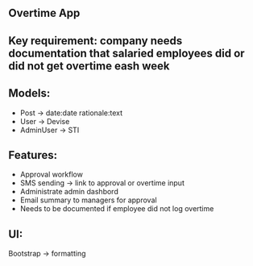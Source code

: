 ## Overtime App

## Key requirement: company needs documentation that salaried employees did or did not get overtime eash week

## Models:
- Post -> date:date rationale:text
- User -> Devise
- AdminUser -> STI

## Features:
- Approval workflow
- SMS sending -> link to approval or overtime input
- Administrate admin dashbord
- Email summary to managers for approval
- Needs to be documented if employee did not log overtime

## UI:
Bootstrap -> formatting
